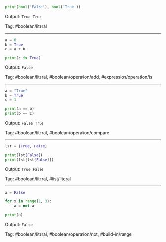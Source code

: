 ```python
print(bool('False'), bool('True'))
```
Output: `True True`

Tag: #boolean/literal

---
```python
a = 0
b = True
c = a + b

print(c is True)
```
Output: `False`

Tag: #boolean/literal, #boolean/operation/add, #expression/operation/is

---
```python
a = "True"
b = True
c = 1

print(a == b)
print(b == c)
```
Output: `False True`

Tag: #boolean/literal, #boolean/operation/compare

---
```python
lst = [True, False]

print(lst[False])
print(lst[lst[False]])

```
Output: `True False`

Tag: #boolean/literal, #list/literal

---
```python
a = False

for x in range(1, 3):
    a = not a

print(a)

```
Output: `False`

Tag: #boolean/literal, #boolean/operation/not, #build-in/range

